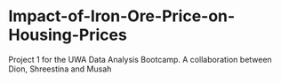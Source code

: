 # Impact-of-Iron-Ore-Price-on-Housing-Prices
Project 1 for the UWA Data Analysis Bootcamp. A collaboration between Dion, Shreestina and Musah
